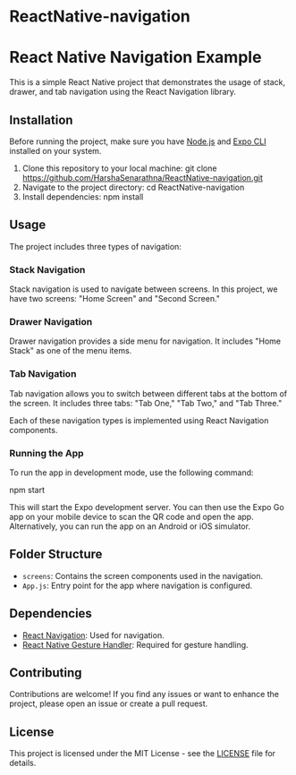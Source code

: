 # ReactNative-navigation

# React Native Navigation Example

This is a simple React Native project that demonstrates the usage of stack, drawer, and tab navigation using the React Navigation library.

## Installation

Before running the project, make sure you have [Node.js](https://nodejs.org/) and [Expo CLI](https://docs.expo.dev/get-started/installation/) installed on your system.

1. Clone this repository to your local machine: git clone https://github.com/HarshaSenarathna/ReactNative-navigation.git
2. Navigate to the project directory: cd ReactNative-navigation
3. Install dependencies: npm install

## Usage

The project includes three types of navigation:

### Stack Navigation

Stack navigation is used to navigate between screens. In this project, we have two screens: "Home Screen" and "Second Screen."

### Drawer Navigation

Drawer navigation provides a side menu for navigation. It includes "Home Stack" as one of the menu items.

### Tab Navigation

Tab navigation allows you to switch between different tabs at the bottom of the screen. It includes three tabs: "Tab One," "Tab Two," and "Tab Three."

Each of these navigation types is implemented using React Navigation components.

### Running the App

To run the app in development mode, use the following command:

npm start


This will start the Expo development server. You can then use the Expo Go app on your mobile device to scan the QR code and open the app. Alternatively, you can run the app on an Android or iOS simulator.

## Folder Structure

- `screens`: Contains the screen components used in the navigation.
- `App.js`: Entry point for the app where navigation is configured.

## Dependencies

- [React Navigation](https://reactnavigation.org/): Used for navigation.
- [React Native Gesture Handler](https://github.com/software-mansion/react-native-gesture-handler): Required for gesture handling.

## Contributing

Contributions are welcome! If you find any issues or want to enhance the project, please open an issue or create a pull request.

## License

This project is licensed under the MIT License - see the [LICENSE](LICENSE) file for details.





